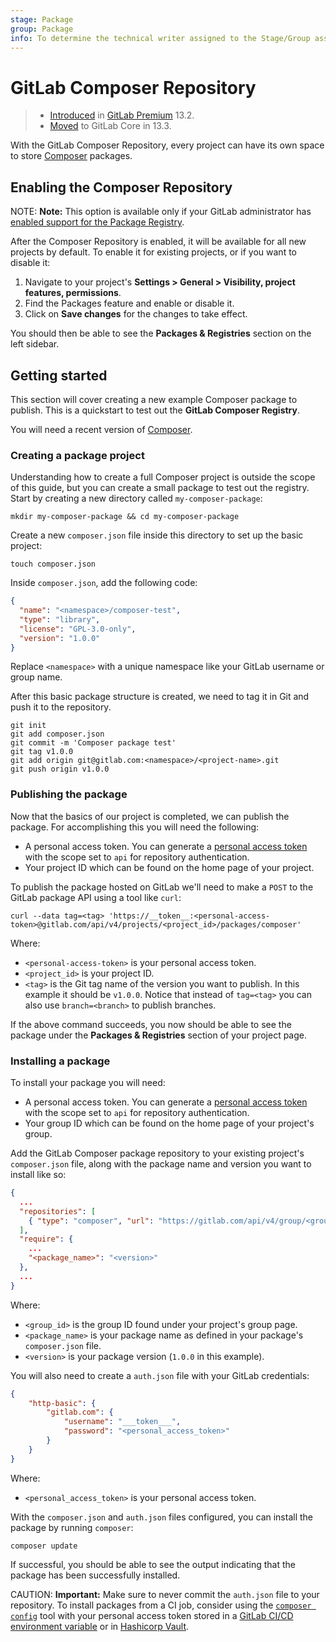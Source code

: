 ```yaml
---
stage: Package
group: Package
info: To determine the technical writer assigned to the Stage/Group associated with this page, see https://about.gitlab.com/handbook/engineering/ux/technical-writing/#designated-technical-writers
---
```


# GitLab Composer Repository

> - [Introduced](https://gitlab.com/gitlab-org/gitlab/-/issues/15886) in [GitLab Premium](https://about.gitlab.com/pricing/) 13.2.
> - [Moved](https://gitlab.com/gitlab-org/gitlab/-/issues/221259) to GitLab Core in 13.3.

With the GitLab Composer Repository, every project can have its own space to store [Composer](https://getcomposer.org/) packages.

## Enabling the Composer Repository

NOTE: **Note:**
This option is available only if your GitLab administrator has
[enabled support for the Package Registry](../../../administration/packages/index.md).

After the Composer Repository is enabled, it will be available for all new projects
by default. To enable it for existing projects, or if you want to disable it:

1. Navigate to your project's **Settings > General > Visibility, project features, permissions**.
1. Find the Packages feature and enable or disable it.
1. Click on **Save changes** for the changes to take effect.

You should then be able to see the **Packages & Registries** section on the left sidebar.

## Getting started

This section will cover creating a new example Composer package to publish. This is a
quickstart to test out the **GitLab Composer Registry**.

You will need a recent version of [Composer](https://getcomposer.org/).

### Creating a package project

Understanding how to create a full Composer project is outside the scope of this
guide, but you can create a small package to test out the registry. Start by
creating a new directory called `my-composer-package`:

```shell
mkdir my-composer-package && cd my-composer-package
```

Create a new `composer.json` file inside this directory to set up the basic project:

```shell
touch composer.json
```

Inside `composer.json`, add the following code:

```json
{
  "name": "<namespace>/composer-test",
  "type": "library",
  "license": "GPL-3.0-only",
  "version": "1.0.0"
}
```

Replace `<namespace>` with a unique namespace like your GitLab username or group name.

After this basic package structure is created, we need to tag it in Git and push it to the repository.

```shell
git init
git add composer.json
git commit -m 'Composer package test'
git tag v1.0.0
git add origin git@gitlab.com:<namespace>/<project-name>.git
git push origin v1.0.0
```

### Publishing the package

Now that the basics of our project is completed, we can publish the package.
For accomplishing this you will need the following:

- A personal access token. You can generate a [personal access token](../../../user/profile/personal_access_tokens.md) with the scope set to `api` for repository authentication.
- Your project ID which can be found on the home page of your project.

To publish the package hosted on GitLab we'll need to make a `POST` to the GitLab package API using a tool like `curl`:

```shell
curl --data tag=<tag> 'https://__token__:<personal-access-token>@gitlab.com/api/v4/projects/<project_id>/packages/composer'
```

Where:

- `<personal-access-token>` is your personal access token.
- `<project_id>` is your project ID.
- `<tag>` is the Git tag name of the version you want to publish. In this example it should be `v1.0.0`. Notice that instead of `tag=<tag>` you can also use `branch=<branch>` to publish branches.

If the above command succeeds, you now should be able to see the package under the **Packages & Registries** section of your project page.

### Installing a package

To install your package you will need:

- A personal access token. You can generate a [personal access token](../../../user/profile/personal_access_tokens.md) with the scope set to `api` for repository authentication.
- Your group ID which can be found on the home page of your project's group.

Add the GitLab Composer package repository to your existing project's `composer.json` file, along with the package name and version you want to install like so:

```json
{
  ...
  "repositories": [
    { "type": "composer", "url": "https://gitlab.com/api/v4/group/<group_id>/-/packages/composer/packages.json" }
  ],
  "require": {
    ...
    "<package_name>": "<version>"
  },
  ...
}
```

Where:

- `<group_id>` is the group ID found under your project's group page.
- `<package_name>` is your package name as defined in your package's `composer.json` file.
- `<version>` is your package version (`1.0.0` in this example).

You will also need to create a `auth.json` file with your GitLab credentials:

```json
{
    "http-basic": {
        "gitlab.com": {
            "username": "___token___",
            "password": "<personal_access_token>"
        }
    }
}
```

Where:

- `<personal_access_token>` is your personal access token.

With the `composer.json` and `auth.json` files configured, you can install the package by running `composer`:

```shell
composer update
```

If successful, you should be able to see the output indicating that the package has been successfully installed.

CAUTION: **Important:**
Make sure to never commit the `auth.json` file to your repository. To install packages from a CI job,
consider using the [`composer config`](https://getcomposer.org/doc/articles/handling-private-packages-with-satis.md#authentication) tool with your personal access token
stored in a [GitLab CI/CD environment variable](../../../ci/variables/README.md) or in
[Hashicorp Vault](../../../ci/examples/authenticating-with-hashicorp-vault/index.md).
